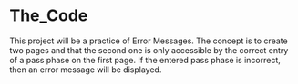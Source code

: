 # The_Code
This project will be a practice of Error Messages. The concept is to create two pages and that the second one is only accessible by the correct entry of a pass phase on the first page. If the entered pass phase is incorrect, then an error message will be displayed.
